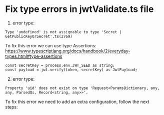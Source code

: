 # Fix type errors in jwtValidate.ts file

1. error type:

```
Type 'undefined' is not assignable to type 'Secret | GetPublicKeyOrSecret'.ts(2769)

```

To fix this error we can use type Assertions: https://www.typescriptlang.org/docs/handbook/2/everyday-types.html#type-assertions

```
const secretKey = process.env.JWT_SEED as string;
const payload = jwt.verify(token, secretKey) as JwtPayload;

```

2. error type:

```
Property 'uid' does not exist on type 'Request<ParamsDictionary, any, any, ParsedQs, Record<string, any>>'.

```

To fix this error we need to add an extra configuration, follow the next steps:
